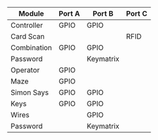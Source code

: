 |Module|Port A|Port B|Port C|
|-|-|-|-|
|Controller|GPIO|GPIO||
|Card Scan|||RFID|
|Combination|GPIO|GPIO||
|Password||Keymatrix||
|Operator|GPIO|||
|Maze|GPIO|||
|Simon Says|GPIO|GPIO||
|Keys|GPIO|GPIO||
|Wires||GPIO||
|Password||Keymatrix||
